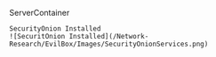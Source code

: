 ServerContainer

	SecurityOnion Installed
	![SecuritOnion Installed](/Network-Research/EvilBox/Images/SecurityOnionServices.png)
		
